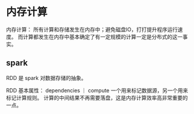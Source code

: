 # 内存计算
内存计算：
所有计算和存储发生在内存中；避免磁盘IO，打打提升程序运行速度。
而计算都发生在内存中基本确定了有一定规模的计算一定是分布式的这一事实。

## spark
RDD 是 spark 对数据存储的抽象。

RDD 基本属性： dependencies ｜ compute 
一个用来标记数据源，另一个用来标记计算规则。
计算的中间结果不再需要落盘，这是内存计算效率高非常重要的一点。